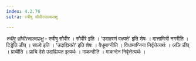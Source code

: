 ```yaml
---
index: 4.2.76
sutra: स्त्रीषु सौवीरसाल्वप्राक्षु

---
```

_स्त्रीषु सौवीरसाल्वप्राक्षु_ - स्त्रीषु सौवीर । सौवीरे इति । 'उदाहरणं वक्ष्यते' इति शेषः । दात्तामित्री नगरीति ।टिड्ढे॑ति ङीप् । साल्वे इति । 'उदाह्यियते' इति शेषः । वैधूमाग्नीति । विधामाग्निना निर्वृत्तेत्यर्थः । अञि ङीप् । प्राचीति । प्राचि देशे उदाह्यियत इत्यर्थः । माकन्दीति । माकन्देन निर्वृत्तेत्यर्थः ।